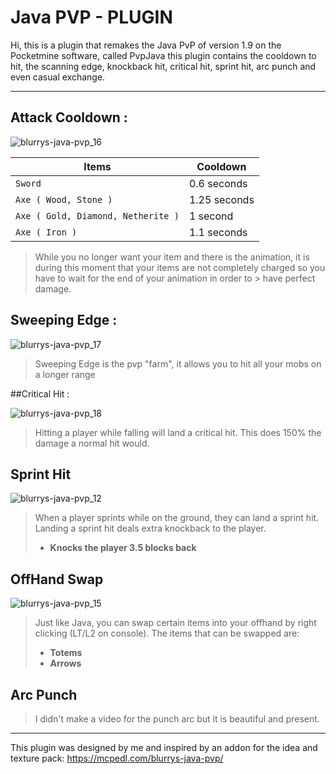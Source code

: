 # Java PVP - PLUGIN 

Hi, this is a plugin that remakes the Java PvP of version 1.9 on the Pocketmine software, called PvpJava this plugin contains the cooldown to hit, the scanning edge, knockback hit, critical hit, sprint hit, arc punch and even casual exchange.

--------------------------------------------------------

## Attack Cooldown :

![blurrys-java-pvp_16](https://github.com/user-attachments/assets/05da10ea-566a-4938-9755-2d14b486af52)

| Items                       | Cooldown                                                      
|--------------------------------|-------------------------------------------------------------------
| `Sword`            | 0.6 seconds    
| `Axe ( Wood, Stone )`     | 1.25 seconds
| `Axe ( Gold, Diamond, Netherite )` | 1 second 
| `Axe ( Iron )`       | 1.1 seconds

> While you no longer want your item and there is the animation, it is during this moment that your items are not completely charged so you have to wait for the end of your animation in order to > have perfect damage.

## Sweeping Edge :

![blurrys-java-pvp_17](https://github.com/user-attachments/assets/9f7e6022-9609-457d-8b0b-f109a0314a20)

> Sweeping Edge is the pvp "farm", it allows you to hit all your mobs on a longer range

##Critical Hit :

![blurrys-java-pvp_18](https://github.com/user-attachments/assets/04d39381-388f-44aa-b7de-41e88744ca01)

> Hitting a player while falling will land a critical hit. This does 150% the damage a normal hit would.

## Sprint Hit

![blurrys-java-pvp_12](https://github.com/user-attachments/assets/89f4c6bd-8a77-40a4-bb58-40c0f0677eee)

> When a player sprints while on the ground, they can land a sprint hit. Landing a sprint hit deals extra knockback to the player.
> - **Knocks the player 3.5 blocks back**

## OffHand Swap

![blurrys-java-pvp_15](https://github.com/user-attachments/assets/2d9cf129-9c2d-4c04-a5f3-8f8833f50337)

> Just like Java, you can swap certain items into your offhand by right clicking (LT/L2 on console). The items that can be swapped are:
>   - **Totems**
>   - **Arrows**

## Arc Punch

> I didn't make a video for the punch arc but it is beautiful and present.

--------------------------------------------------------

This plugin was designed by me and inspired by an addon for the idea and texture pack: https://mcpedl.com/blurrys-java-pvp/
